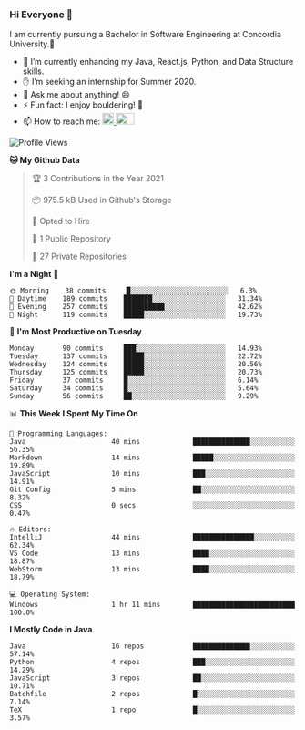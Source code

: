 ### Hi Everyone 👋
I am currently pursuing a Bachelor in Software Engineering at Concordia University.🏫

- 🌱 I’m currently enhancing my Java, React.js, Python, and Data Structure skills.
- ✋ I’m seeking an internship for Summer 2020.
- 💬 Ask me about anything! 😄
- ⚡ Fun fact: I enjoy bouldering! 🧗‍
- 📫 How to reach me: <a href="https://www.linkedin.com/in/siu-tong-ye/" target="_blank"> <img width="20px" width="32" src="https://cdn.jsdelivr.net/npm/simple-icons@v3/icons/linkedin.svg" /> </a> <a href="mailto:SiuTongYe@gmail.com" target="_blank"> <img height="20" width="32" src="https://cdn.jsdelivr.net/npm/simple-icons@v3/icons/gmail.svg" /> </a>

<!--START_SECTION:waka-->
![Profile Views](http://img.shields.io/badge/Profile%20Views-1-blue)

**🐱 My Github Data** 

> 🏆 3 Contributions in the Year 2021
 > 
> 📦 975.5 kB Used in Github's Storage 
 > 
> 💼 Opted to Hire
 > 
> 📜 1 Public Repository 
 > 
> 🔑 27 Private Repositories  
 > 
**I'm a Night 🦉** 

```text
🌞 Morning    38 commits     █░░░░░░░░░░░░░░░░░░░░░░░░   6.3% 
🌆 Daytime    189 commits    ███████░░░░░░░░░░░░░░░░░░   31.34% 
🌃 Evening    257 commits    ██████████░░░░░░░░░░░░░░░   42.62% 
🌙 Night      119 commits    █████░░░░░░░░░░░░░░░░░░░░   19.73%

```
📅 **I'm Most Productive on Tuesday** 

```text
Monday       90 commits     ███░░░░░░░░░░░░░░░░░░░░░░   14.93% 
Tuesday      137 commits    █████░░░░░░░░░░░░░░░░░░░░   22.72% 
Wednesday    124 commits    █████░░░░░░░░░░░░░░░░░░░░   20.56% 
Thursday     125 commits    █████░░░░░░░░░░░░░░░░░░░░   20.73% 
Friday       37 commits     █░░░░░░░░░░░░░░░░░░░░░░░░   6.14% 
Saturday     34 commits     █░░░░░░░░░░░░░░░░░░░░░░░░   5.64% 
Sunday       56 commits     ██░░░░░░░░░░░░░░░░░░░░░░░   9.29%

```


📊 **This Week I Spent My Time On** 

```text
💬 Programming Languages: 
Java                     40 mins             ██████████████░░░░░░░░░░░   56.35% 
Markdown                 14 mins             █████░░░░░░░░░░░░░░░░░░░░   19.89% 
JavaScript               10 mins             ███░░░░░░░░░░░░░░░░░░░░░░   14.91% 
Git Config               5 mins              ██░░░░░░░░░░░░░░░░░░░░░░░   8.32% 
CSS                      0 secs              ░░░░░░░░░░░░░░░░░░░░░░░░░   0.47%

🔥 Editors: 
IntelliJ                 44 mins             ███████████████░░░░░░░░░░   62.34% 
VS Code                  13 mins             ████░░░░░░░░░░░░░░░░░░░░░   18.87% 
WebStorm                 13 mins             ████░░░░░░░░░░░░░░░░░░░░░   18.79%

💻 Operating System: 
Windows                  1 hr 11 mins        █████████████████████████   100.0%

```

**I Mostly Code in Java** 

```text
Java                     16 repos            ██████████████░░░░░░░░░░░   57.14% 
Python                   4 repos             ███░░░░░░░░░░░░░░░░░░░░░░   14.29% 
JavaScript               3 repos             ██░░░░░░░░░░░░░░░░░░░░░░░   10.71% 
Batchfile                2 repos             █░░░░░░░░░░░░░░░░░░░░░░░░   7.14% 
TeX                      1 repo              █░░░░░░░░░░░░░░░░░░░░░░░░   3.57%

```



<!--END_SECTION:waka-->
